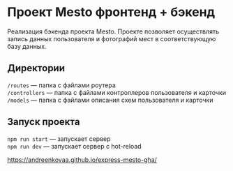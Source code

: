 # Проект Mesto фронтенд + бэкенд

Реализация бэкенда проекта Mesto. Проекте позволяет осуществлять запись данных пользователя и фотографий мест в соответствующую базу данных.

## Директории

`/routes` — папка с файлами роутера  
`/controllers` — папка с файлами контроллеров пользователя и карточки  
`/models` — папка с файлами описания схем пользователя и карточки

## Запуск проекта

`npm run start` — запускает сервер  
`npm run dev` — запускает сервер с hot-reload

https://andreenkovaa.github.io/express-mesto-gha/
